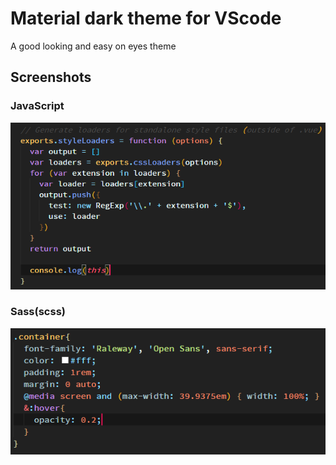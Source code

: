 # Material dark theme for VScode

A good looking and easy on eyes theme

## Screenshots

### JavaScript
![](https://raw.githubusercontent.com/romanrei/material-dark-vscode/master/images/previewjs.png)

### Sass(scss)
![](https://raw.githubusercontent.com/romanrei/material-dark-vscode/master/images/previewscss.png)



